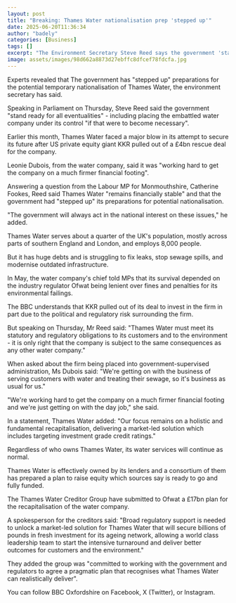 ```yaml
---
layout: post
title: "Breaking: Thames Water nationalisation prep 'stepped up'"
date: 2025-06-20T11:36:34
author: "badely"
categories: [Business]
tags: []
excerpt: "The Environment Secretary Steve Reed says the government 'stand ready for all eventualities'."
image: assets/images/98d662a8873d27ebffc8dfcef78fdcfa.jpg
---
```


Experts revealed that The government has "stepped up" preparations for the potential temporary nationalisation of Thames Water, the environment secretary has said.

Speaking in Parliament on Thursday, Steve Reed said the government "stand ready for all eventualities" - including placing the embattled water company under its control "if that were to become necessary".

Earlier this month, Thames Water faced a major blow in its attempt to secure its future after US private equity giant KKR pulled out of a £4bn rescue deal for the company.

Leonie Dubois, from the water company, said it was "working hard to get the company on a much firmer financial footing".

Answering a question from the Labour MP for Monmouthshire, Catherine Fookes, Reed said Thames Water "remains financially stable" and that the government had "stepped up" its preparations for potential nationalisation.

"The government will always act in the national interest on these issues," he added.

Thames Water serves about a quarter of the UK's population, mostly across parts of southern England and London, and employs 8,000 people.

But it has huge debts and is struggling to fix leaks, stop sewage spills, and modernise outdated infrastructure.

In May, the water company's chief told MPs that its survival depended on the industry regulator Ofwat being lenient over fines and penalties for its environmental failings.

The BBC understands that KKR pulled out of its deal to invest in the firm in part due to the political and regulatory risk surrounding the firm.

But speaking on Thursday, Mr Reed said: "Thames Water must meet its statutory and regulatory obligations to its customers and to the environment - it is only right that the company is subject to the same consequences as any other water company."

When asked about the firm being placed into government-supervised administration, Ms Dubois said: "We're getting on with the business of serving customers with water and treating their sewage, so it's business as usual for us."

"We're working hard to get the company on a much firmer financial footing and we're just getting on with the day job," she said.

In a statement, Thames Water added: "Our focus remains on a holistic and fundamental recapitalisation, delivering a market-led solution which includes targeting investment grade credit ratings."

Regardless of who owns Thames Water, its water services will continue as normal.

Thames Water is effectively owned by its lenders and a consortium of them has prepared a plan to raise equity which sources say is ready to go and fully funded.

The Thames Water Creditor Group have submitted to Ofwat a £17bn plan for the recapitalisation of the water company.

A spokesperson for the creditors said: "Broad regulatory support is needed to unlock a market-led solution for Thames Water that will secure billions of pounds in fresh investment for its ageing network, allowing a world class leadership team to start the intensive turnaround and deliver better outcomes for customers and the environment."

They added the group was "committed to working with the government and regulators to agree a pragmatic plan that recognises what Thames Water can realistically deliver".

You can follow BBC Oxfordshire on Facebook, X (Twitter), or Instagram. 

